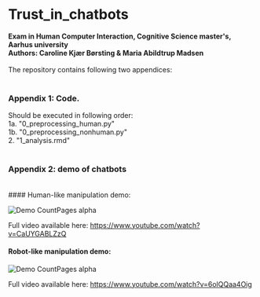 # Trust_in_chatbots
<b>Exam in Human Computer Interaction, Cognitive Science master's, Aarhus university </b> <br/>
<b>Authors: Caroline Kjær Børsting & Maria Abildtrup Madsen </b> <br/>
<br/>
The repository contains following two appendices: 
<br/>
<br/>
### Appendix 1: Code.
Should be executed in following order: 
<br/>
1a. "0_preprocessing_human.py" <br/>
1b. "0_preprocessing_nonhuman.py" <br/>
2. "1_analysis.rmd" <br/>
<br/>
### Appendix 2: demo of chatbots <br/>
<br/>
#### Human-like manipulation demo: 

![Demo CountPages alpha](https://j.gifs.com/0Yj1qy.gif)

Full video available here: https://www.youtube.com/watch?v=CaUYGABLZzQ

#### Robot-like manipulation demo: 

![Demo CountPages alpha](https://j.gifs.com/jZWExy.gif)

Full video available here: 
https://www.youtube.com/watch?v=6olQQaa4Oig
